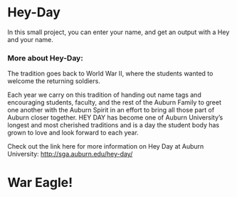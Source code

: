 # Hey-Day
In this small project, you can enter your name, and get an output with a Hey and your name.

### More about Hey-Day:
The tradition goes back to World War II, where the students wanted to welcome the returning soldiers.

Each year we carry on this tradition of handing out name tags and encouraging students, faculty, and the rest of the Auburn Family to greet one another with the Auburn Spirit in an effort to bring all those part of Auburn closer together. HEY DAY has become one of Auburn University’s longest and most cherished traditions and is a day the student body has grown to love and look forward to each year.

Check out the link here for more information on Hey Day at Auburn University: http://sga.auburn.edu/hey-day/

# War Eagle!
